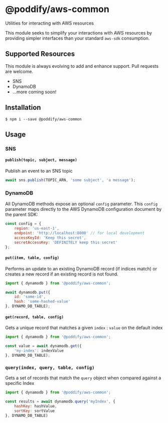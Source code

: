 # @poddify/aws-common

Utilities for interacting with AWS resources

This module seeks to simplify your interactions with AWS resources by providing simpler interfaces than your standard `aws-sdk` consumption.

## Supported Resources

This module is always evolving to add and enhance support. Pull requests are welcome.

* SNS
* DynamoDB
* ...more coming soon!

## Installation

```
$ npm i --save @poddify/aws-common
```

## Usage

### SNS

#### `publish(topic, subject, message)`

Publish an event to an SNS topic

```js
await sns.publish(TOPIC_ARN, 'some subject', 'a message');
```

### DynamoDB

All DynamoDB methods expose an optional `config` parameter. This `config` parameter maps directly to the AWS DynamoDB configuration document by the parent SDK:

```js
const config = {
    region: 'us-east-1',
    endpoint: 'http://localhost:8000' // for local development
    accessKeyId: 'Keep this secret',
    secretAccessKey: 'DEFINITELY keep this secret'
};
```

#### `put(item, table, config)`

Performs an update to an existing DynamoDB record (if indices match) or creates a new record if an existing record is not found.

```js
import { dynamodb } from '@poddify/aws-common';

await dynamodb.put({
    id: 'some-id',
    hash: 'some-hashed-value'
}, DYNAMO_DB_TABLE);
```

#### `get(record, table, config)`

Gets a unique record that matches a given `index` : `value` on the default index

```js
import { dynamodb } from '@poddify/aws-common';

const value = await dynamodb.get({
    'my-index': indexValue
}, DYNAMO_DB_TABLE);
```

### `query(index, query, table, config)`

Gets a set of records that match the `query` object when compared against a specific Index

```js
import { dynamodb } from '@poddify/aws-common';

const results = await dynamodb.query('myIndex', {
    hashKey: hashValue,
    sortKey: sortValue
}, DYNAMO_DB_TABLE)
```
